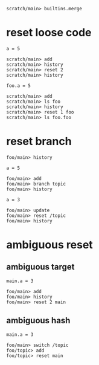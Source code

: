 ```ucm:hide
scratch/main> builtins.merge
```

# reset loose code
```unison
a = 5
```

```ucm
scratch/main> add
scratch/main> history
scratch/main> reset 2
scratch/main> history
```

```unison
foo.a = 5
```

```ucm
scratch/main> add
scratch/main> ls foo
scratch/main> history
scratch/main> reset 1 foo
scratch/main> ls foo.foo
```

# reset branch

```ucm
foo/main> history
```

```unison
a = 5
```

```ucm
foo/main> add
foo/main> branch topic
foo/main> history
```

```unison
a = 3
```

```ucm
foo/main> update
foo/main> reset /topic
foo/main> history
```

# ambiguous reset

## ambiguous target
```unison
main.a = 3
```

```ucm:error
foo/main> add
foo/main> history
foo/main> reset 2 main
```

## ambiguous hash

```unison
main.a = 3
```

```ucm:error
foo/main> switch /topic
foo/topic> add
foo/topic> reset main
```
